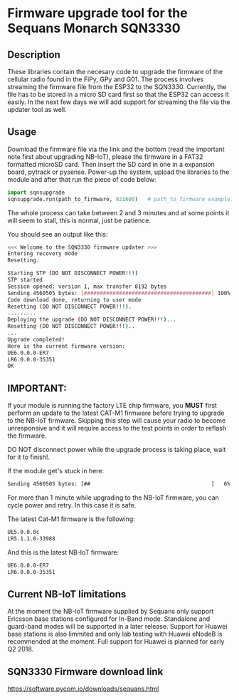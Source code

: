 # Firmware upgrade tool for the Sequans Monarch SQN3330

## Description

These libraries contain the necesary code to upgrade the firmware of the cellular radio found in the FiPy, GPy and G01.
The process involves streaming the firmware file from the ESP32 to the SQN3330. Currently, the file has to be stored in a
micro SD card first so that the ESP32 can access it easily. In the next few days we will add support for streaming the file via the updater tool as well.

## Usage

Download the firmware file via the link and the bottom (read the important note first about upgrading NB-IoT), please the firmware in a FAT32 formatted microSD card. Then insert the SD card in one in a expansion board, pytrack or pysense. Power-up the system, upload the libraries to the module and after that run the piece of code below:

```python
import sqnsupgrade
sqnsupgrade.run(path_to_firmware, 921600)   # path_to_firmware example: '/sd/FIPY_NB1_35351.dup'
```

The whole process can take between 2 and 3 minutes and at some points it will seem to stall, this is normal, just be patience.

You should see an output like this:

```bash
<<< Welcome to the SQN3330 firmware updater >>>
Entering recovery mode
Resetting.

Starting STP (DO NOT DISCONNECT POWER!!!)
STP started
Session opened: version 1, max transfer 8192 bytes
Sending 4560505 bytes: [########################################] 100%
Code download done, returning to user mode
Resetting (DO NOT DISCONNECT POWER!!!).
.........
Deploying the upgrade (DO NOT DISCONNECT POWER!!!)...
Resetting (DO NOT DISCONNECT POWER!!!)..
...
Upgrade completed!
Here is the current firmware version:
UE6.0.0.0-ER7
LR6.0.0.0-35351
OK
```

## IMPORTANT:

If your module is running the factory LTE chip firmware, you **MUST** first perform an update to the latest CAT-M1 firmware before trying to upgrade to the NB-IoT firmware. Skipping this step will cause your radio to become unresponsive and it will require access to the test points in order to reflash the firmware.

DO NOT disconnect power while the upgrade process is taking place, wait for it to finish!.

If the module get's stuck in here:

```bash
Sending 4560505 bytes: [##                                      ]   6%
```

For more than 1 minute while upgrading to the NB-IoT firmware, you can cycle power and retry. In this case it is safe.

The latest Cat-M1 firmware is the following:

```bash
UE5.0.0.0c
LR5.1.1.0-33988
```

And this is the latest NB-IoT firmware:

```bash
UE6.0.0.0-ER7
LR6.0.0.0-35351
```

## Current NB-IoT limitations

At the moment the NB-IoT firmware supplied by Sequans only support Ericsson base stations configured for In-Band mode. Standalone and guard-band modes will be supported in a later release. Support for Huawei base stations is also limmited and only lab testing with Huawei eNodeB is recommended at the moment. Full support for Huawei is planned for early Q2 2018.

## SQN3330 Firmware download link

https://software.pycom.io/downloads/sequans.html

